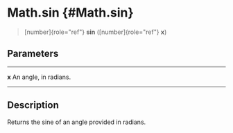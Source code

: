Math.sin {#Math.sin}
========

> [number]{role="ref"} **sin** ([number]{role="ref"} **x**)

Parameters
----------

  ------- -----------------------
  **x**   An angle, in radians.
  ------- -----------------------

Description
-----------

Returns the sine of an angle provided in radians.
